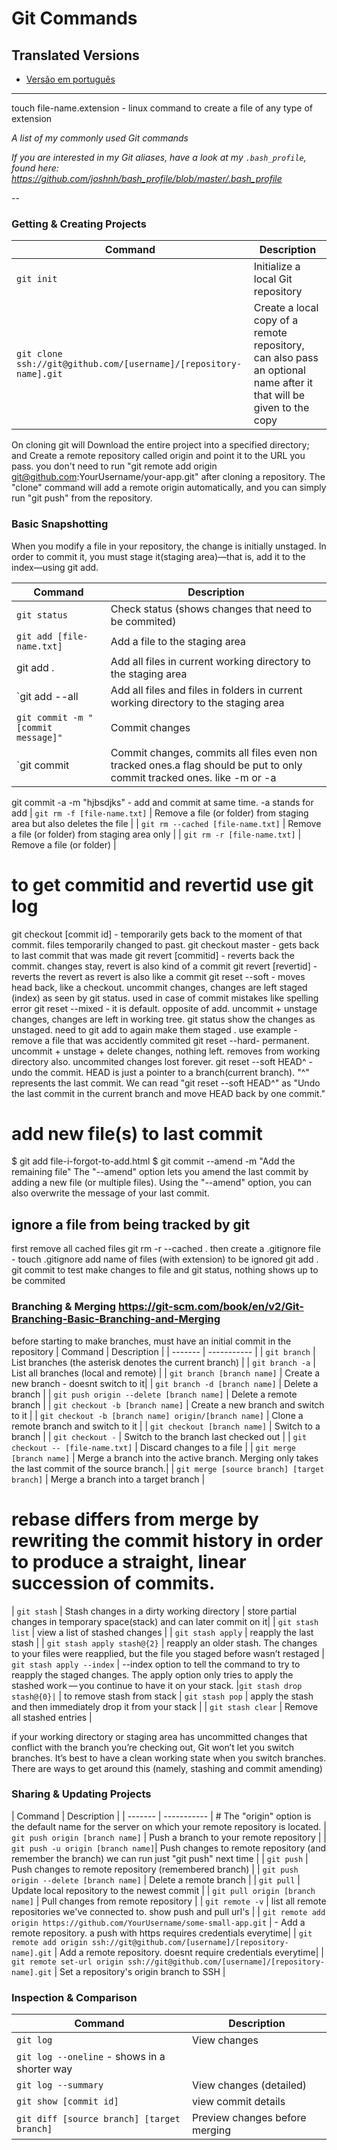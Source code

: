Git Commands
============

## Translated Versions
- [Versão em português](READMEpt.md)

___
touch file-name.extension - linux command to create a file of any type of extension

_A list of my commonly used Git commands_

*If you are interested in my Git aliases, have a look at my `.bash_profile`, found here: https://github.com/joshnh/bash_profile/blob/master/.bash_profile*

--

### Getting & Creating Projects

| Command | Description |
| ------- | ----------- |
| `git init` | Initialize a local Git repository |
| `git clone ssh://git@github.com/[username]/[repository-name].git` | Create a local copy of a remote repository, can also pass an optional name after it that will be given to the copy|

On cloning git will Download the entire project into a specified directory; and Create a remote repository called origin and point it to the URL you pass. you don't need to run "git remote add origin git@github.com:YourUsername/your-app.git" after cloning a repository. The "clone" command will add a remote origin automatically, and you can simply run "git push" from the repository.

### Basic Snapshotting
When you modify a file in your repository, the change is initially unstaged. In order to commit it, you must stage it(staging area)—that is, add it to the index—using git add.

| Command | Description |
| ------- | ----------- |
| `git status` | Check status (shows changes that need to be commited) |
| `git add [file-name.txt]` | Add a file to the staging area |
|  git add . | Add all files in current working directory to the staging area |
| `git add --all  | Add all files and files in folders in current working directory to the staging area | (or git add -A)|
| `git commit -m "[commit message]"` | Commit changes |
| `git commit |Commit changes, commits all files even non tracked ones.a flag should be put to only commit tracked ones. like -m or -a |
   git commit -a -m "hjbsdjks" - add and commit at same time. -a stands for add
| `git rm -f [file-name.txt]` | Remove a file (or folder) from staging area but also deletes the file |
| `git rm --cached [file-name.txt]` | Remove a file (or folder) from staging area only |
| `git rm -r [file-name.txt]` | Remove a file (or folder) |

# to get commitid and revertid use git log
git checkout [commit id] - temporarily gets back to the moment of that commit. files temporarily changed to past.
git checkout master - gets back to last commit that was made
git revert [commitid] - reverts back the commit. changes stay, revert is also kind of a commit
git revert [revertid] - reverts the revert as revert is also like a commit
git reset --soft - moves head back, like a checkout. uncommit changes, changes are left staged (index) as seen by git status. used in case of commit mistakes like spelling error
git reset --mixed - it is default. opposite of add. uncommit + unstage changes, changes are left in working tree. git status show the changes as unstaged. need to git add to again make them staged . use example - remove a file that was accidently commited
git reset --hard-  permanent.  uncommit + unstage + delete changes, nothing left. removes from working directory also. uncommited changes lost forever.
git reset --soft HEAD^ - undo the commit. HEAD is just a pointer to a branch(current branch).  "^" represents the last commit. We can read "git reset --soft HEAD^" as "Undo the last commit in the current branch and move HEAD back by one commit."

# add new file(s) to last commit
$ git add file-i-forgot-to-add.html
$ git commit --amend -m "Add the remaining file"
The "--amend" option lets you amend the last commit by adding a new file (or multiple files). Using the "--amend" option, you can also overwrite the message of your last commit.

## ignore a file from being tracked by git
first remove all cached files git rm -r --cached .
then create a .gitignore file - touch .gitignore 
add name of files (with extension) to be ignored
git add .
git commit
to test make changes to file and git status, nothing shows up to be commited

### Branching & Merging https://git-scm.com/book/en/v2/Git-Branching-Basic-Branching-and-Merging
before starting to make branches, must have an initial commit in the repository
| Command | Description |
| ------- | ----------- |
| `git branch` | List branches (the asterisk denotes the current branch) |
| `git branch -a` | List all branches (local and remote) |
| `git branch [branch name]` | Create a new branch - doesnt switch to it|
| `git branch -d [branch name]` | Delete a branch |
| `git push origin --delete [branch name]` | Delete a remote branch |
| `git checkout -b [branch name]` | Create a new branch and switch to it |
| `git checkout -b [branch name] origin/[branch name]` | Clone a remote branch and switch to it |
| `git checkout [branch name]` | Switch to a branch |
| `git checkout -` | Switch to the branch last checked out |
| `git checkout -- [file-name.txt]` | Discard changes to a file |
| `git merge [branch name]` | Merge a branch into the active branch. Merging only takes the last commit of the source branch.|
| `git merge [source branch] [target branch]` | Merge a branch into a target branch |
# rebase differs from merge by rewriting the commit history in order to produce a straight, linear succession of commits.

| `git stash` | Stash changes in a dirty working directory | store partial changes in temporary space(stack) and can later commit on it|
| `git stash list` | view a list of stashed changes |
| `git stash apply` | reapply the last stash |
| `git stash apply stash@{2}` | reapply an older stash. 
The changes to your files were reapplied, but the file you staged before wasn’t restaged
| `git stash apply --index` | --index option to tell the command to try to reapply the staged changes.
The apply option only tries to apply the stashed work — you continue to have it on your stack. 
|`git stash drop stash@{0}|` | to remove stash from stack
| `git stash pop` | apply the stash and then immediately drop it from your stack |
| `git stash clear` | Remove all stashed entries |

if your working directory or staging area has uncommitted changes that conflict with the branch you’re checking out, Git won’t let you switch branches. It’s best to have a clean working state when you switch branches. There are ways to get around this (namely, stashing and commit amending)

### Sharing & Updating Projects

| Command | Description |
| ------- | ----------- |  # The "origin" option is the default name for the server on which your remote repository is located. 
| `git push origin [branch name]` | Push a branch to your remote repository |
| `git push -u origin [branch name]`| Push changes to remote repository (and remember the branch) we can run just "git push" next time |
| `git push` | Push changes to remote repository (remembered branch) |
| `git push origin --delete [branch name]` | Delete a remote branch |
| `git pull` | Update local repository to the newest commit |
| `git pull origin [branch name]` | Pull changes from remote repository |
| `git remote -v` | list all remote repositories we've connected to. show push and pull url's |
| `git remote add origin https://github.com/YourUsername/some-small-app.git` | - Add a remote repository. a push with https requires credentials everytime|
| `git remote add origin ssh://git@github.com/[username]/[repository-name].git` | Add a remote repository. doesnt require credentials everytime|
| `git remote set-url origin ssh://git@github.com/[username]/[repository-name].git` | Set a repository's origin branch to SSH |

### Inspection & Comparison

| Command | Description |
| ------- | ----------- |
| `git log` | View changes |
| `git log --oneline` - shows in a shorter way |
| `git log --summary` | View changes (detailed) |
| `git show [commit id]` | view commit details |
| `git diff [source branch] [target branch]` | Preview changes before merging |

